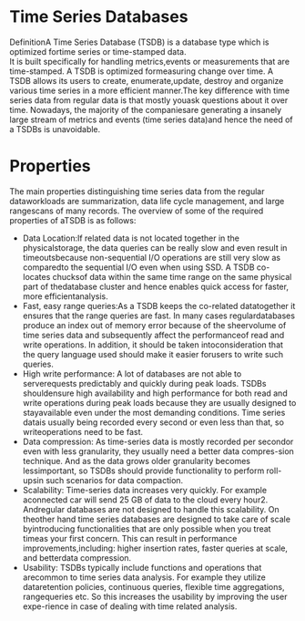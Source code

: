 # Time Series Databases  
DefinitionA Time Series Database (TSDB) is a database type which is optimized fortime series or time-stamped data.  
It is built specifically for handling metrics,events or measurements that are time-stamped. 
A TSDB is optimized formeasuring change over time.  A TSDB allows its users to create, enumerate,update, destroy and
organize various time series in a more efficient manner.The key difference with time series data from regular data is 
that mostly youask questions about it over time.  Nowadays, the majority of the companiesare generating a insanely large 
stream of metrics and events (time series data)and hence the need of a TSDBs is unavoidable.

#  Properties 

The  main  properties  distinguishing  time  series  data  from  the  regular  dataworkloads are summarization, data life cycle management, and large rangescans of many records.  The overview of some of the required properties of aTSDB is as follows:
<br>
- Data Location:If related data is not located together in the physicalstorage, the data queries can be really slow and even result in timeoutsbecause non-sequential I/O operations are still very slow as comparedto the sequential I/O even when using SSD. A TSDB co-locates chucksof data within the same time range on the same physical part of thedatabase cluster and hence enables quick access for faster, more efficientanalysis.<br>
- Fast,  easy  range  queries:As  a  TSDB  keeps  the  co-related  datatogether it ensures that the range queries are fast. In many cases regulardatabases produce an index out of memory error because of the sheervolume  of  time  series  data  and  subsequently  affect  the  performanceof  read  and  write  operations.   In  addition,  it  should  be  taken  intoconsideration that the query language used should make it easier forusers to write such queries.<br>
- High write performance: A lot of databases are not able to serverequests  predictably  and  quickly  during  peak  loads.   TSDBs  shouldensure high availability and high performance for both read and write operations during peak loads because they are usually designed to stayavailable even under the most demanding conditions.  Time series datais usually being recorded every second or even less than that, so writeoperations need to be fast.<br>
- Data compression: As time-series data is mostly recorded per secondor even with less granularity, they usually need a better data compres-sion technique.  And as the data grows older granularity becomes lessimportant, so TSDBs should provide functionality to perform roll-upsin such scenarios for data compaction.<br>
- Scalability: Time-series data increases very quickly.  For example aconnected car will send 25 GB of data to the cloud every hour2.  Andregular databases are not designed to handle this scalability.  On theother hand time series databases are designed to take care of scale byintroducing functionalities that are only possible when you treat timeas  your  first  concern.   This  can  result  in  performance  improvements,including:   higher  insertion  rates,  faster  queries  at  scale,  and  betterdata compression.<br>
- Usability: TSDBs typically include functions and operations that arecommon  to  time  series  data  analysis.   For  example  they  utilize  dataretention policies, continuous queries, flexible time aggregations, rangequeries etc.  So this increases the usability by improving the user expe-rience in case of dealing with time related analysis.<br>

